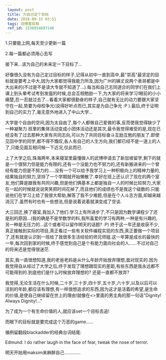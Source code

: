 ```yaml
---
 layout: post
 title: 为自己定个目标
 date: 2018-09-15 03:51
 tags: 旧博客存档
 ref_id: 1536954697148
---
```

1.只要能上网,每天至少更新一篇

2.每一篇都必须用心去写



接下来...该为自己的未来定一下目标了...



好像很久没有为自己定过目标的样子,记得从初中一直到高中,最"崇高"最坚定的目标就是要考上中大,因为大家都觉得我能力所及,因为广州的姨丈说两个表哥都是中大出来的(不过是不是读大专就不知道了...).每当和自己志同道合的同学们在我们上课上到头晕考试考到发瘟的时候,总会互相勉励一下,为大家的将来学习!眼前的小小痛楚,忍一忍就过去了...看着大家都很勤奋的样子,自己就有无比的动力要跟大家坚守在一起,势要为母校争光(说得好听点而已,其实是为自己争光
:P ).最后,终于证明到自己的实力了,毫无意外地进入了中山大学...



大学是个自由的空间,因为太自由了,每个人都做自己爱做的事,反而使我觉得缺少了一种凝聚力.班里的集体活动变成小团体活动还是其次,最令我觉得难受的是,现在已经没有了过去那种大家有共同志向,可以为了共同目标奋斗互励互勉的朋友了.即使见回中学的同学,都不得不慨叹,各人有自己的人生方向,我们都已经不是一道上的人了,只能见面互相问候一下近况,仅此而已.



上了大学之后,珠海两年,本来寝室里最懂做人的武博申请去了新加坡留学,剩下的就是一个很努力但是能力有限的,还有一个没能力也不努力的,还有新搬进来的一个曾经有能力但是不努力的.....没有一个可以给予我学习上一种积极向上的精神力量的,结果独自的努力,坚持了一个学期就开始懒散了.幸好在班上还认识了现在的两个室友,他们算是跟我有共同兴趣,但是他们俩基本上都是独自一人的时候比较努力,大家在一起的时候就说说笑笑把时间花掉了,而且他们的成绩也不是我这个级数的.只能说他们在学习上给了我很大帮助,解答了我不少难题,但是在个人斗志方面,却越来越消沉了.虽然有时也有一些想法,但是说着说着就演变成了空谈.



大三回迁,换了寝室,我加入了他们.学习上有所进步了,不只是因为数学课程少了还是别的原因...(我的确是不是学数学的料,我所喜爱的学习有两种,一种是有兴趣的,另一种是无压力的...这个或者可以留作明天的话题?
:P)
终于这一年还是收获不少,真正接触到实际的项目,真正看过一些有关软件编程实现的东西,真正要做一个项目了,还有就是认识到一班给了我很多生活经验的师兄师姐.这一年算是成长的最快的一年,每次回到家的时候,终于感觉到自己是个有能力面向社会的人......不过对自己的将来还是觉得很迷茫.



其实,我一直很想知道,我的老爸老妈是从什么年龄开始放弃理想,面对现实的.因为我觉得自从经过了大学之后,终于发现了理想跟现实的差距,有些东西是我永远都不可能得到的.到底他们是什么时候放弃理想的?
还是一直都不放弃?



我觉得,无论生活在什么时候,二十岁,三十岁,四十岁,五十岁,六十岁,以及以后可以活到的年龄,都应该有理想,有一样很想追求的东西,因为这才是活着的希望,是生命的价值,是使自己继续留在世上的理由!就像在<>里面的男主角的那一句话"Dignity!
Always Dignity!..."



为了成为一个有生命价值的人,就应该set一个目标去追!

而眼下的目标就是要完成这个万恶的game......



循例留翻段blackadder的经典台词结尾:

Edmund:  I do rather laugh in the face of fear, tweak the nose of terror.



明天开始用maksim来麻醉自己.............



